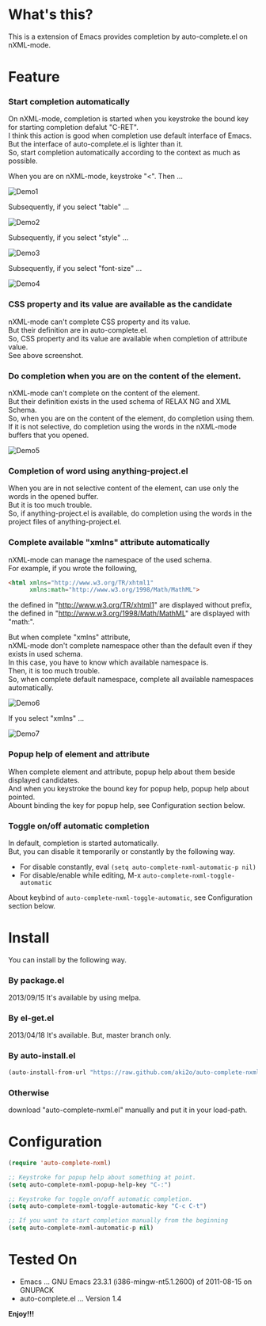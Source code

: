 What's this?
============

This is a extension of Emacs provides completion by auto-complete.el on nXML-mode.


Feature
=======

### Start completion automatically

On nXML-mode, completion is started when you keystroke the bound key for starting completion defalut "C-RET".  
I think this action is good when completion use default interface of Emacs.  
But the interface of auto-complete.el is lighter than it.  
So, start completion automatically according to the context as much as possible.

When you are on nXML-mode, keystroke "<". Then ...

![Demo1](image/demo1.png)

Subsequently, if you select "table" ...

![Demo2](image/demo2.png)

Subsequently, if you select "style" ...

![Demo3](image/demo3.png)

Subsequently, if you select "font-size" ...

![Demo4](image/demo4.png)

### CSS property and its value are available as the candidate

nXML-mode can't complete CSS property and its value.  
But their definition are in auto-complete.el.  
So, CSS property and its value are available when completion of attribute value.  
See above screenshot.

### Do completion when you are on the content of the element.

nXML-mode can't complete on the content of the element.  
But their definition exists in the used schema of RELAX NG and XML Schema.  
So, when you are on the content of the element, do completion using them.  
If it is not selective, do completion using the words in the nXML-mode buffers that you opened.

![Demo5](image/demo_content.png)

### Completion of word using anything-project.el

When you are in not selective content of the element, can use only the words in the opened buffer.  
But it is too much trouble.  
So, if anything-project.el is available, do completion using the words in the project files of anything-project.el.

### Complete available "xmlns" attribute automatically

nXML-mode can manage the namespace of the used schema.  
For example, if you wrote the following,  

```html
<html xmlns="http://www.w3.org/TR/xhtml1"
      xmlns:math="http://www.w3.org/1998/Math/MathML">
```

the defined in "http://www.w3.org/TR/xhtml1" are displayed without prefix,  
the defined in "http://www.w3.org/1998/Math/MathML" are displayed with "math:".  

But when complete "xmlns" attribute,   
nXML-mode don't complete namespace other than the default even if they exists in used schema.  
In this case, you have to know which available namespace is.  
Then, it is too much trouble.  
So, when complete default namespace, complete all available namespaces automatically.

![Demo6](image/demo_xmlns1.png)

If you select "xmlns" ...

![Demo7](image/demo_xmlns2.png)

### Popup help of element and attribute

When complete element and attribute, popup help about them beside displayed candidates.  
And when you keystroke the bound key for popup help, popup help about pointed.  
Abount binding the key for popup help, see Configuration section below.

### Toggle on/off automatic completion

In default, completion is started automatically.  
But, you can disable it temporarily or constantly by the following way.  

* For disable constantly, eval `(setq auto-complete-nxml-automatic-p nil)`
* For disable/enable while editing, M-x `auto-complete-nxml-toggle-automatic`

About keybind of `auto-complete-nxml-toggle-automatic`, see Configuration section below.


Install
=======

You can install by the following way.

### By package.el

2013/09/15 It's available by using melpa.  

### By el-get.el

2013/04/18 It's available. But, master branch only.  

### By auto-install.el

```lisp
(auto-install-from-url "https://raw.github.com/aki2o/auto-complete-nxml/master/auto-complete-nxml.el")
```

### Otherwise

download "auto-complete-nxml.el" manually and put it in your load-path.


Configuration
=============

```lisp
(require 'auto-complete-nxml)

;; Keystroke for popup help about something at point.
(setq auto-complete-nxml-popup-help-key "C-:")

;; Keystroke for toggle on/off automatic completion.
(setq auto-complete-nxml-toggle-automatic-key "C-c C-t")

;; If you want to start completion manually from the beginning
(setq auto-complete-nxml-automatic-p nil)
```


Tested On
=========

* Emacs ... GNU Emacs 23.3.1 (i386-mingw-nt5.1.2600) of 2011-08-15 on GNUPACK
* auto-complete.el ... Version 1.4


**Enjoy!!!**

